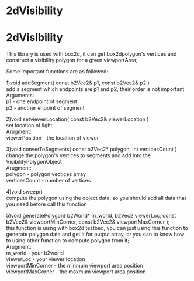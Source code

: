# 2dVisibility
# 2dVisibility

This library is used with box2d, it can get box2dpolygon's vertices and construct a visibility polygon for a given viewportArea;

  Some important functions are as followed:

  1)void addSegment( const b2Vec2& p1, const b2Vec2& p2 )  
  add a segment which endpoints are p1 and p2, their order is not important  
  Arguments:  
  p1 - one endpoint of segment  
  p2 - another enpoint of segment
  
  2)void setviewerLocation( const b2Vec2& viewerLocation )  
  set location of light  
  Arugment:  
  viewerPosition - the location of viewer

  3)void converToSegments( const b2Vec2* polygon, int verticesCount )  
  change the polygon's vertices to segments and add into the VisibilityPolygonObject  
  Arugment:  
  polygon - polygon vectices array  
  verticesCount - number of vertices

  4)void sweep()  
  compute the polygon using the object data, so you should add all data that you need before call this function
  
  5)void generatePolygon( b2World* m_world, b2Vec2 viewerLoc, const b2Vec2& viewportMinCorner, const b2Vec2& viewportMaxCorner );  
  this function is uisng with box2d testbed, you can just using this function to generate polygon data and get it for output array, or you can to know how to using other function to compute polygon from it;  
  Arugment:  
  m_world - your b2world  
  viewerLoc - your viewer location  
  viewportMinCorner - the minmum viewport area position  
  viewportMaxCorner - the maxmum viewport area position
